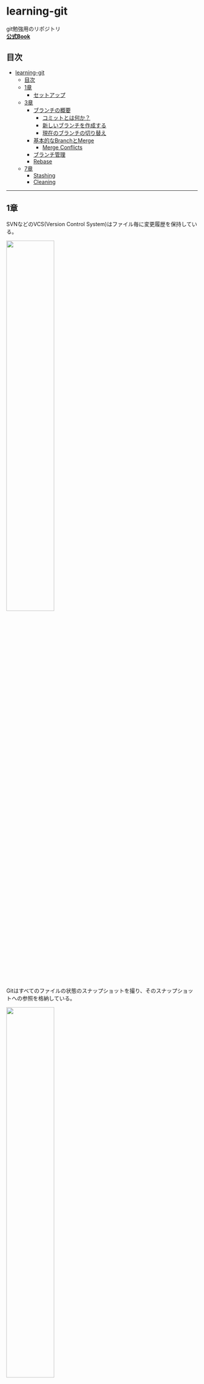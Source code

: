 # learning-git
git勉強用のリポジトリ  
**[公式Book](https://git-scm.com/book/en/v2)**

## 目次
- [learning-git](#learning-git)
  - [目次](#目次)
  - [1章](#1章)
    - [セットアップ](#セットアップ)
  - [3章](#3章)
    - [ブランチの概要](#ブランチの概要)
        - [コミットとは何か？](#コミットとは何か)
      - [新しいブランチを作成する](#新しいブランチを作成する)
      - [現在のブランチの切り替え](#現在のブランチの切り替え)
    - [基本的なBranchとMerge](#基本的なbranchとmerge)
      - [Merge Conflicts](#merge-conflicts)
    - [ブランチ管理](#ブランチ管理)
    - [Rebase](#rebase)
  - [7章](#7章)
    - [Stashing](#stashing)
    - [Cleaning](#cleaning)


***
## 1章
SVNなどのVCS(Version Control System)はファイル毎に変更履歴を保持している。

<img src="readme_image/image.png" width="50%">

Gitはすべてのファイルの状態のスナップショットを撮り、そのスナップショットへの参照を格納している。

<img src="readme_image/image-1.png" width="50%">

Gitはコミットデータを削除しない

### セットアップ
下の設定が優先的に設定されていく
- [path]/etc/gitconfig
  システム上のすべてのユーザーとそのすべてのリポジトリに適用される  
  `git config --system`
- ~/.gitconfig or ~/.config/git/config
  ユーザー固有の設定  
  `git config --global`
- [対象ディレクトリ]/.git/config
  ディレクトリ固有の設定  
  `git config --local`

※全ての設定を確認したいときは以下のコマンドを使う  
`git config --list --show-origin`
***
## 3章
### ブランチの概要
##### コミットとは何か？
コミットオブジェクト
- ステージしたコンテンツのスナップショット(treeオブジェクト)へのポインター
- 作成者
- メールアドレス
- コミットメッセージ
- 直前のコミットへのポインター

状態
- Modifired:ファイルは更新されているがコミットされていない状態
- Staged:
  次のコミットのスナップショットに入る更新されたファイルをマークしている状態
  各ファイルのチェックサム(ハッシュ値)が計算され、blobという単位でGit repositoryに保存する
- Committed:
  データがローカルデータベースに保存された状態
  各サブディレクトリ毎にチェックサムを計算し、treeオブジェクトとしてGit repositoryに保存する
  メタデータとルートプロジェクトのtreeオブジェクトへのポインターを持つCommitオブジェクトを作成する

<img src="readme_image/image-2.png" width="75%">
<img src="readme_image/image-3.png" width="75%">

#### 新しいブランチを作成する
`git branch hoge`  
現在実行しているのと同じコミットへの新しいポインターが作成される  
<img src="readme_image/image-4.png" width="25%">

#### 現在のブランチの切り替え
HEADが指すブランチへのポインターが切り替わる
`git branch hoge`コマンドでブランチを作成した直後は以下のようにHEADが指し示すブランチへのポインターは切り替わらない  
<img src="readme_image/image-5.png" width="25%">

ブランチを切り替えたい場合はcheckoutコマンドを実行する  
`git checkout hoge`  
するとHEADが切り替え先のブランチのポインターを持つようになる  
<img src="readme_image/image-6.png" width="25%">

ここで新しいコミットを実行すると次のようなイメージとなる  
<img src="readme_image/image-7.png" width="50%">

ブランチが分岐する場合は次のようなイメージ    
<img src="readme_image/image-8.png" width="50%">

### 基本的なBranchとMerge
**ストーリー**  
新しい機能を開発中、別の重要な問題が発生。hotfixが必要。次の流れで開発を行っていく。
1. 本番ブランチに切り替える  
   切り替えようとしているブランチと競合するコミットされていない変更がある場合、ブランチ切り替えはできない。  
   例：本番ブランチにREADME.mdがあり、featureブランチでREADME.mdを変更しているとき
   ```
    $ git status
    ブランチ feature
    Your branch is up to date with 'origin/feature'.

    Changes not staged for commit:
      (use "git add <file>..." to update what will be committed)
      (use "git restore <file>..." to discard changes in working directory)
            modified:   README.md

    no changes added to commit (use "git add" and/or "git commit -a")

    $ git checkout main 
    error: Your local changes to the following files would be overwritten by checkout:
            README.md
    Please commit your changes or stash them before you switch branches.
    Aborting
   ```

2. hotfixブランチを作成する
3. hotfixブランチをマージする  
   マージ後はhotfixブランチを削除する  
   `git branch -d hotfix`
4. 元の機能開発に戻る  
hotfixブランチをmsterブランチにマージした直後は以下のイメージ  
<img src="readme_image/image-9.png" width="50%">  
元の機能開発が終了しmasterブランチへマージすると以下のイメージ
<img src="readme_image/image-10.png" width="50%">

#### Merge Conflicts
マージしている2つのブランチで同じファイルの同じ部分に異なる変更を加えた場合マージができない  
feature2ブランチではこの行を追加  
feature1ブランチではこの行を追加  
```
$ git merge feature1
Auto-merging README.md
CONFLICT (content): Merge conflict in README.md
Automatic merge failed; fix conflicts and then commit the result.
```
<img src="readme_image/image-11.png" width="50%">

### ブランチ管理
ローカル、リモートのブランチ名を変更したい場合  
`git branch --move old-branch-name new-branch-name`  
`git push origin new-branch-name`  
`git push origin --delete old-branch-name`  
リモートのブランチ名を取得したい場合  
`git ls-remote`  
`git branch -r`  
※リモートのブランチがローカルに反映されない場合は以下のコマンドを実行する  
`git remote prune origin`  
`git pull --prune`

### Rebase
C4で適用された修正をC3に再適用することができる。  
<img src="readme_image/image-12.png" width="50%">  
Gitの履歴をより単純にすることができる。最終的な成果物はマージの場合と変わらない。  

**別の人が作業を行っている可能性があるコミットをリベースしてはいけない**  
以下の状況を過程する  
<img src="readme_image/image-13.png" width="50%">   
そこでチームのメンバーがC6のコミットをC5のコミットにrebaseすると、自身のローカルリポジトリにはrebase後の履歴とrebase前の履歴の両方が存在することになってしまう    
<img src="readme_image/image-14.png" width="50%">  
ちなみに、このような状況に陥ってしまった場合は、`git rebase teamone/master`を実行することで以下のような履歴にすることができる。ただし、C4とC4'はほぼ同じでないと適用できない。
<img src="readme_image/image-15.png" width="50%">  

## 7章
### Stashing
ブランチを切り替える際に、今のブランチで行っている作業をコミットしたくない場合に`git stash`コマンドが使える。  
```
$ git log --abbrev-commit --pretty=oneline -n 2
bf260fd (HEAD -> main) Stashingのためにコミットを進める
eb0ac39 (origin/main, origin/HEAD, section7) 7章を追加

$ git status
ブランチ section7
コミット予定の変更点:
  (use "git restore --staged <file>..." to unstage)
        modified:   README.md

$ git stash
Saved working directory and index state WIP on section7: eb0ac39 7章を追加

$ git status
ブランチ section7
nothing to commit, working tree clean
```
その他stashコマンドの使い方
- スタックに保存された変更を確認する  
  `git stash list`  
- 最新のスタックを取り出す  
  `git stash apply`  
- 特定のスタックを取り出す  
  `git stash apply stash@{number}`  
- 特定のスタックを消去する  
  `git stash drop stash@{number}`  
- スタックを取り出しつつ消去する  
  `git stash pop`
- 追跡されていないファイルをすべてスタックに入れる  
  `git stash -a`
### Cleaning
ビルド後のアーティファクトなど、追跡されていないファイルを全て削除したいとき  
`git clean -fdx`
